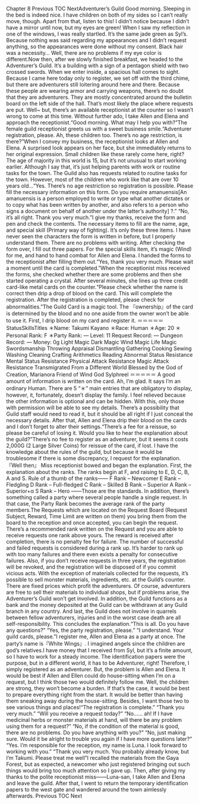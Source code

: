 Chapter 8 Previous TOC NextAdventurer’s Guild Good morning. Sleeping in the bed is indeed nice. I have children on both of my sides so I can’t really move, though. Apart from that, listen to this! I didn’t notice because I didn’t have a mirror until now, but my eyes are green! When I saw my reflection in one of the windows, I was really startled. It’s the same jade green as Syl’s. Because nothing was said regarding my appearances and I didn’t request anything, so the appearances were done without my consent. Black hair was a necessity… Well, there are no problems if my eye color is different.Now then, after we slowly finished breakfast, we headed to the Adventurer’s Guild. It’s a building with a sign of a pentagon shield with two crossed swords. When we enter inside, a spacious hall comes to sight. Because I came here today only to register, we set off with the third chime, but there are adventurers still loitering around here and there. Because these people are wearing armor and carrying weapons, there’s no doubt that they are adventurers. They are mostly concentrated around the bulletin board on the left side of the hall. That’s most likely the place where requests are put. Well~ but, there’s an available receptionist at the counter so I wasn’t wrong to come at this time. Without further ado, I take Allen and Elena and approach the receptionist.“Good morning. What may I help you with?”The female guild receptionist greets us with a sweet business smile.“Adventurer registration, please. Ah, these children too. There’s no age restriction, is there?”When I convey my business, the receptionist looks at Allen and Elena. A surprised look appears on her face, but she immediately returns to her original expression. Small children like these rarely come here, right? The age of majority in this world is 15, but it’s not unusual to start working earlier. Although I say that, it’s just helping parents with work or routine tasks for the town. The Guild also has requests related to routine tasks for the town. However, most of the children who work like that are over 10 years old…“Yes. There’s no age restriction so registration is possible. Please fill the necessary information on this form. Do you require amanuensis[An amanuensis is a person employed to write or type what another dictates or to copy what has been written by another, and also refers to a person who signs a document on behalf of another under the latter’s authority] ?.” “No, it’s all right. Thank you very much.”I give my thanks, receive the form and pen and check the contents. The necessary items to fill are the name, age, and special skill (Primary way of fighting). It’s only these three items. I have never seen the characters the form is written in before, but I properly understand them. There are no problems with writing. After checking the form over, I fill out three papers. For the special skills item, it’s magic (Wind) for me, and hand to hand combat for Allen and Elena. I handed the forms to the receptionist after filling them out.“Yes, thank you very much. Please wait a moment until the card is completed.”When the receptionist miss received the forms, she checked whether there are some problems and then she started operating a crystal. After several minutes, she lines up three credit card-like metal cards on the counter.“Please check whether the name is correct then drip a drop of blood on the card. This will complete the registration. After the registration is completed, please check for abnormalities.”The Guild Card is a magic tool. The 『ownership』of the card is determined by the blood and no one aside from the owner won’t be able to use it. First, I drip blood on my card and register it. ＝＝＝＝＝StatusSkillsTitles ＊Name: Takumi Kayano ＊Race: Human ＊Age: 20 ＊Personal Rank: F ＊Party Rank: — Level: 11 Request Record: — Dungeon Record: — Money: 0g Light Magic Dark Magic Wind Magic Life Magic Swordsmanship Throwing Appraisal Dismantling Gathering Cooking Sewing Washing Cleaning Crafting Arithmetics Reading Abnormal Status Resistance Mental Status Resistance Physical Attack Resistance Magic Attack Resistance Transmigrated From a Different World Blessed by the God of Creation, Marianora Friend of Wind God Sylphreel ＝＝＝＝＝ A good amount of information is written on the card. Ah, I’m glad. It says I’m an ordinary Human. There are 5 “＊” main entries that are obligatory to display, however, it, fortunately, doesn’t display the family. I feel relieved because the other information is optional and can be hidden. With this, only those with permission will be able to see my details. There’s a possibility that Guild staff would need to read it, but it should be all right if I just conceal the necessary details. After that, Allen and Elena drip their blood on the cards and I don’t forget to alter their settings.“There’s a fee for a reissue, so please be careful of losing it. Would you like to hear the explanation about the guild?”There’s no fee to register as an adventurer, but it seems it costs 2,000G (2 Large Silver Coins) for reissue of the card, if lost. I have the knowledge about the rules of the guild, but because it would be troublesome if there is some discrepancy, I request for the explanation.『Well then』 Miss receptionist bowed and began the explanation. First, the explanation about the ranks. The ranks begin at F, and raising to E, D, C, B, A and S. Rule of a thumb of the ranks―― F Rank – Newcomer E Rank – Fledgling D Rank – Full-fledged C Rank – Skilled B Rank – Superior A Rank – Superior+α S Rank – Hero ――Those are the standards. In addition, there’s something called a party where several people handle a single request. In that case, the Party Rank becomes the average rank of the party members.The Requests which are located on the Request Board (Request Subject, Reward, Time Limit are written on them) you bring them from the board to the reception and once accepted, you can begin the request. There’s a recommended rank written on the Request and you are able to receive requests one rank above yours. The reward is received after completion, there is no penalty fee for failure. The number of successful and failed requests is considered during a rank up. It’s harder to rank up with too many failures and there even exists a penalty for consecutive failures. Also, if you don’t receive requests in three years, the registration will be revoked, and the registration will be disposed of if you commit vicious acts. With the exception of materials collected for the requests, it’s possible to sell monster materials, ingredients, etc. at the Guild’s counter. There are fixed prices which profit the adventurers. Of course, adventurers are free to sell their materials to individual shops, but if problems arise, the Adventurer’s Guild won’t get involved. In addition, the Guild functions as a bank and the money deposited at the Guild can be withdrawn at any Guild branch in any country. And last, the Guild does not involve in quarrels between fellow adventurers, injuries and in the worst case death are all self-responsibility. This concludes the explanation.“This is all. Do you have any questions?” “Yes, the party registration, please.” “I understand. Your guild cards, please.”I register me, Allen and Elena as a party at once. The party’s name is『White Wings』. I imagined angels since the children are god’s relatives.I have money that I received from Syl, but it’s a finite amount, so I have to work for a steady income. The identification papers were the purpose, but in a different world, it has to be Adventurer, right! Therefore, I simply registered as an adventurer. But, the problem is Allen and Elena. It would be best if Allen and Ellen could do house-sitting when I’m on a request, but I think those two would definitely follow me. Well, the children are strong, they won’t become a burden. If that’s the case, it would be best to prepare everything right from the start. It would be better than having them sneaking away during the house-sitting. Besides, I want those two to see various things and places!“The registration is complete.” “Thank you very much.” “Will you receive a request today?” “No…… ah! If I have medicinal herbs or monster materials at hand, will there be any problem using them for a request?” “No, if the condition of the material is good, there are no problems. Do you have anything with you?” “No, just making sure. Would it be alright to trouble you again if I have more questions later?” “Yes. I’m responsible for the reception, my name is Luna. I look forward to working with you.” “Thank you very much. You probably already know, but I’m Takumi. Please treat me well”I recalled the materials from the Gaya Forest, but as expected, a newcomer who just registered bringing out such things would bring too much attention so I gave up. Then, after giving my thanks to the polite receptionist miss――Luna-san, I take Allen and Elena and leave the guild. After that, I went to return the temporary identification papers to the west gate and wandered around the town aimlessly afterwards. Previous TOC Next